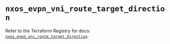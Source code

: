 # `nxos_evpn_vni_route_target_direction`

Refer to the Terraform Registry for docs: [`nxos_evpn_vni_route_target_direction`](https://registry.terraform.io/providers/ciscodevnet/nxos/0.5.10/docs/resources/evpn_vni_route_target_direction).
